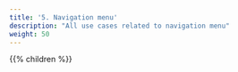```yaml
---
title: '5. Navigation menu'
description: "All use cases related to navigation menu"
weight: 50
---
```


{{% children %}}
